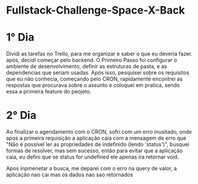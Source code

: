 # Fullstack-Challenge-Space-X-Back

# 1° Dia

Dividi as tarefas no Trello, para me organizar e saber o que eu deveria fazer.
após, decidi começar pelo backend.
O Primeiro Passo foi configurar o ambiente de desenvolvimento, definir as estruturas de pasta, e as dependencias que seriam usadas.
Após isso, pesquisei sobre os requisitos que eu não conhecia, começando pelo CRON, rapidamente encontrei as respostas que procurava sobre o assunto e coloquei em pratica, sendo essa a primeira feature do peojeto.

# 2° Dia

Ao finalizar o agendamento com o CRON, sofri com um erro inusitado, onde apos a primeira requisição a aplicação caia com a mensagem de erro que "Não é possível ler as propriedades de indefinido (lendo 'status')", busquei formas de resolver, mas sem sucesso, então para evitar que a aplicação caia, eu defini que se status for undefined ele apenas ira retornar void.

Apos inpmenetar a busca, me deparei com o erro na query de valor, a aplicação nao cai mas os dados nao sao retornados
